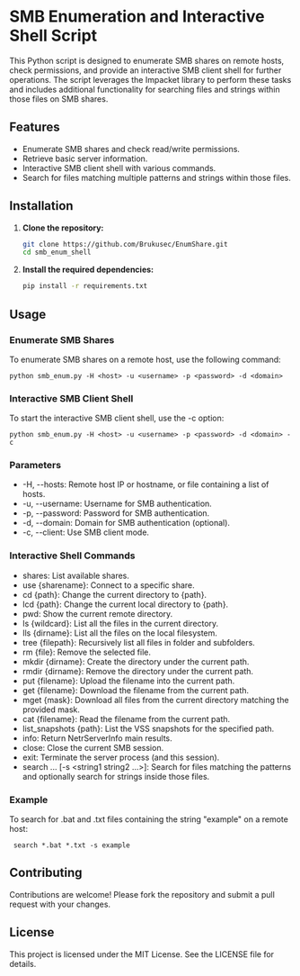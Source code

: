 # SMB Enumeration and Interactive Shell Script

This Python script is designed to enumerate SMB shares on remote hosts, check permissions, and provide an interactive SMB client shell for further operations. The script leverages the Impacket library to perform these tasks and includes additional functionality for searching files and strings within those files on SMB shares.

## Features

- Enumerate SMB shares and check read/write permissions.
- Retrieve basic server information.
- Interactive SMB client shell with various commands.
- Search for files matching multiple patterns and strings within those files.

## Installation

1. **Clone the repository:**
   ```sh
   git clone https://github.com/Brukusec/EnumShare.git
   cd smb_enum_shell

2. **Install the required dependencies:**
   ```sh
   pip install -r requirements.txt

## Usage
### Enumerate SMB Shares
To enumerate SMB shares on a remote host, use the following command:

    python smb_enum.py -H <host> -u <username> -p <password> -d <domain>

### Interactive SMB Client Shell
To start the interactive SMB client shell, use the -c option:

    python smb_enum.py -H <host> -u <username> -p <password> -d <domain> -c

### Parameters

- -H, --hosts: Remote host IP or hostname, or file containing a list of hosts.
- -u, --username: Username for SMB authentication.
- -p, --password: Password for SMB authentication.
- -d, --domain: Domain for SMB authentication (optional).
- -c, --client: Use SMB client mode.

### Interactive Shell Commands

- shares: List available shares.
- use {sharename}: Connect to a specific share.
- cd {path}: Change the current directory to {path}.
- lcd {path}: Change the current local directory to {path}.
- pwd: Show the current remote directory.
- ls {wildcard}: List all the files in the current directory.
- lls {dirname}: List all the files on the local filesystem.
- tree {filepath}: Recursively list all files in folder and subfolders.
- rm {file}: Remove the selected file.
- mkdir {dirname}: Create the directory under the current path.
- rmdir {dirname}: Remove the directory under the current path.
- put {filename}: Upload the filename into the current path.
- get {filename}: Download the filename from the current path.
- mget {mask}: Download all files from the current directory matching the provided mask.
- cat {filename}: Read the filename from the current path.
- list_snapshots {path}: List the VSS snapshots for the specified path.
- info: Return NetrServerInfo main results.
- close: Close the current SMB session.
- exit: Terminate the server process (and this session).
- search <pattern1> <pattern2> ... [-s <string1 string2 ...>]: Search for files matching the patterns and optionally search for strings inside those files.

### Example

To search for .bat and .txt files containing the string "example" on a remote host:

     search *.bat *.txt -s example

## Contributing

Contributions are welcome! Please fork the repository and submit a pull request with your changes.

## License

This project is licensed under the MIT License. See the LICENSE file for details.

